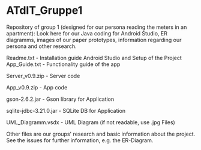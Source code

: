 # ATdIT_Gruppe1
Repository of group 1 (designed for our persona reading the meters in an apartment): 
Look here for  our Java coding for Android Studio, ER diagramms, images of our paper prototypes, information regarding our persona and other research. 

Readme.txt - Installation guide Android Studio and Setup of the Project
App_Guide.txt - Functionality guide of the app

Server_v0.9.zip - Server code

App_v0.9.zip - App code

gson-2.6.2.jar - Gson library for Application

sqlite-jdbc-3.21.0.jar - SQLite DB for Application

UML_Diagramm.vsdx - UML Diagram (if not readable, use .jpg Files)


Other files are our groups' research and basic information about the project.
See the issues for further information, e.g. the ER-Diagram.
